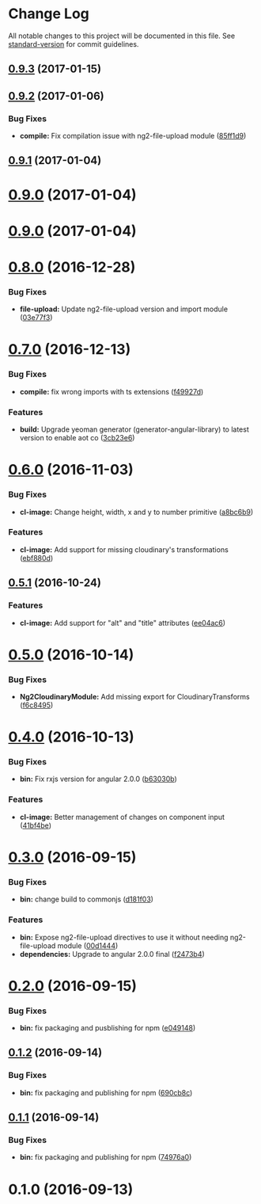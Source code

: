 # Change Log

All notable changes to this project will be documented in this file. See [standard-version](https://github.com/conventional-changelog/standard-version) for commit guidelines.

<a name="0.9.3"></a>
## [0.9.3](https://github.com/ekito/ng2-cloudinary/compare/v0.9.2...v0.9.3) (2017-01-15)



<a name="0.9.2"></a>
## [0.9.2](https://github.com/ekito/ng2-cloudinary/compare/v0.9.1...v0.9.2) (2017-01-06)


### Bug Fixes

* **compile:** Fix compilation issue with ng2-file-upload module ([85ff1d9](https://github.com/ekito/ng2-cloudinary/commit/85ff1d9))



<a name="0.9.1"></a>
## [0.9.1](https://github.com/ekito/ng2-cloudinary/compare/v0.9.0...v0.9.1) (2017-01-04)



<a name="0.9.0"></a>
# [0.9.0](https://github.com/ekito/ng2-cloudinary/compare/v0.8.0...v0.9.0) (2017-01-04)



<a name="0.9.0"></a>
# [0.9.0](https://github.com/ekito/ng2-cloudinary/compare/v0.8.0...v0.9.0) (2017-01-04)



<a name="0.8.0"></a>
# [0.8.0](https://github.com/ekito/ng2-cloudinary/compare/v0.7.0...v0.8.0) (2016-12-28)


### Bug Fixes

* **file-upload:** Update ng2-file-upload version and import module ([03e77f3](https://github.com/ekito/ng2-cloudinary/commit/03e77f3))



<a name="0.7.0"></a>
# [0.7.0](https://github.com/ekito/ng2-cloudinary/compare/v0.6.0...v0.7.0) (2016-12-13)


### Bug Fixes

* **compile:** fix wrong imports with ts extensions ([f49927d](https://github.com/ekito/ng2-cloudinary/commit/f49927d))


### Features

* **build:** Upgrade yeoman generator (generator-angular-library) to latest version to enable aot co ([3cb23e6](https://github.com/ekito/ng2-cloudinary/commit/3cb23e6))



<a name="0.6.0"></a>
# [0.6.0](https://github.com/ekito/ng2-cloudinary/compare/v0.5.1...v0.6.0) (2016-11-03)


### Bug Fixes

* **cl-image:** Change height, width, x and y to number primitive ([a8bc6b9](https://github.com/ekito/ng2-cloudinary/commit/a8bc6b9))


### Features

* **cl-image:** Add support for missing cloudinary's transformations ([ebf880d](https://github.com/ekito/ng2-cloudinary/commit/ebf880d))



<a name="0.5.1"></a>
## [0.5.1](https://github.com/ekito/ng2-cloudinary/compare/v0.5.0...v0.5.1) (2016-10-24)


### Features

* **cl-image:** Add support for "alt" and "title" attributes ([ee04ac6](https://github.com/ekito/ng2-cloudinary/commit/ee04ac6))



<a name="0.5.0"></a>
# [0.5.0](https://github.com/ekito/ng2-cloudinary/compare/v0.4.0...v0.5.0) (2016-10-14)


### Bug Fixes

* **Ng2CloudinaryModule:** Add missing export for CloudinaryTransforms ([f6c8495](https://github.com/ekito/ng2-cloudinary/commit/f6c8495))



<a name="0.4.0"></a>
# [0.4.0](https://github.com/ekito/ng2-cloudinary/compare/v0.3.0...v0.4.0) (2016-10-13)


### Bug Fixes

* **bin:** Fix rxjs version for angular 2.0.0 ([b63030b](https://github.com/ekito/ng2-cloudinary/commit/b63030b))


### Features

* **cl-image:** Better management of changes on component input ([41bf4be](https://github.com/ekito/ng2-cloudinary/commit/41bf4be))



<a name="0.3.0"></a>
# [0.3.0](https://github.com/ekito/ng2-cloudinary/compare/v0.2.0...v0.3.0) (2016-09-15)


### Bug Fixes

* **bin:** change build to commonjs ([d181f03](https://github.com/ekito/ng2-cloudinary/commit/d181f03))


### Features

* **bin:** Expose ng2-file-upload directives to use it without needing ng2-file-upload module ([00d1444](https://github.com/ekito/ng2-cloudinary/commit/00d1444))
* **dependencies:** Upgrade to angular 2.0.0 final ([f2473b4](https://github.com/ekito/ng2-cloudinary/commit/f2473b4))



<a name="0.2.0"></a>
# [0.2.0](https://github.com/ekito/ng2-cloudinary/compare/v0.1.2...v0.2.0) (2016-09-15)


### Bug Fixes

* **bin:** fix packaging and pusblishing for npm ([e049148](https://github.com/ekito/ng2-cloudinary/commit/e049148))



<a name="0.1.2"></a>
## [0.1.2](https://github.com/ekito/ng2-cloudinary/compare/v0.1.1...v0.1.2) (2016-09-14)


### Bug Fixes

* **bin:** fix packaging and publishing for npm ([690cb8c](https://github.com/ekito/ng2-cloudinary/commit/690cb8c))



<a name="0.1.1"></a>
## [0.1.1](https://github.com/ekito/ng2-cloudinary/compare/v0.1.0...v0.1.1) (2016-09-14)


### Bug Fixes

* **bin:** fix packaging and publishing for npm ([74976a0](https://github.com/ekito/ng2-cloudinary/commit/74976a0))



<a name="0.1.0"></a>
# 0.1.0 (2016-09-13)

